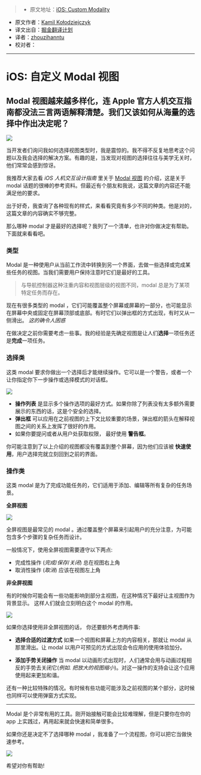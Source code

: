 > * 原文地址：[iOS: Custom Modality](https://medium.com/@_kolodziejczyk/ios-custom-modality-a193c293d4d6#.b2d4uj1bt)
* 原文作者：[Kamil Kołodziejczyk](https://twitter.com/_kolodziejczyk)
* 译文出自：[掘金翻译计划](https://github.com/xitu/gold-miner)
* 译者：[zhouzihanntu](https://github.com/zhouzihanntu)
* 校对者：

---

# iOS: 自定义 Modal 视图

## Modal 视图越来越多样化，连 Apple 官方人机交互指南都没法三言两语解释清楚。我们又该如何从海量的选择中作出决定呢？

![](https://cdn-images-1.medium.com/max/2000/1*LPXhF6DNBVu8qz4P-sHZTA.png)

当开发者们询问我如何选择视图类型时，我是震惊的。我不得不反复地思考这个问题以及我会选择的解决方案。有趣的是，当发现对视图的选择往往与美学无关时，他们常常会感到惊讶。

我推荐大家去看 *iOS 人机交互设计指南* 里关于 [Modal 视图](https://developer.apple.com/ios/human-interface-guidelines/interaction/modality/) 的介绍，这是关于 modal 话题的很棒的参考资料。但最近有个朋友和我说，这篇文章的内容还不能满足他的要求。

出于好奇，我查询了各种现有的样式，来看看究竟有多少不同的种类。他是对的，这篇文章的内容确实不够完整。

那么哪种 modal 才是最好的选择呢？我列了一个清单，也许对你做决定有帮助。下面就来看看吧。

### 类型

Modal 是一种使用户从当前工作流中转换到另一个界面，去做一些选择或完成某些任务的视图。当我们需要用户保持注意时它们是最好的工具。

> 与导航控制器这种注重内容和视图层级的视图不同，modal 总是为了某项特定任务而存在。

现在有很多类型的 modal ，它们可能覆盖整个屏幕或屏幕的一部分，也可能显示在屏幕中央或固定在屏幕顶部或底部。有时它们以弹出框的方式出现，有时又从一侧滑出。 *这的确令人困惑*

在做决定之前你需要考虑一些事。我的经验是先确定视图是让人们**选择**一项任务还是**完成**一项任务。

### **选择类**

这类 modal 要求你做出一个选择后才能继续操作。它可以是一个警告，或者一个让你指定你下一步操作或选择模式的对话框。

![](https://cdn-images-1.medium.com/max/800/1*llj4coNsU1kwsUIdBgeNAA.png)

- **操作列表** 是显示多个操作选项的最好方式。如果你除了列表没有太多额外需要展示的东西的话，这是个安全的选择。
- **弹出框** 可以应用在之前视图的上下文比较重要的场景，弹出框的箭头在解释视图之间的关系上发挥了很好的作用。
- 如果你要提问或者从用户处获取权限， 最好使用 **警告框**。

你可能注意到了以上介绍的视图都没有覆盖到整个屏幕，因为他们应该被 **快速使用**，用户选择完就立刻回到之前的界面。

### **操作类**

这类 modal 是为了完成功能任务的，它们适用于添加、编辑等所有复杂的任务场景。

**全屏视图**

![](https://cdn-images-1.medium.com/max/800/1*xu_NhNyGVRNfMl2a0ztL_Q.png)

全屏视图是最常见的 modal 。通过覆盖整个屏幕来引起用户的充分注意，为可能包含多个步骤的复杂任务而设计。

一般情况下，使用全屏视图需要遵守以下两点:

- 完成性操作 (*完成*/*保存*/*关闭*) 总在视图右上角
- 取消性操作 (*取消*) 应该在视图左上角

**非全屏视图**

有的时候你可能会有一些功能影响到部分主视图，在这种情况下最好让主视图作为背景显示。 这样人们就会立刻明白这个 modal 的作用。

![](https://cdn-images-1.medium.com/max/800/1*i4OTZP-ESmIxde2sELE1SA.png)

如果你选择使用非全屏视图的话， 你还要额外考虑两件事:

- **选择合适的过渡方式** 如果一个视图和屏幕上方的内容相关，那就让 modal 从那里滑出。让 modal 以用户可预见的方式出现会令应用的使用体验加分。

- **添加手势关闭操作** 当 modal 以动画形式出现时，人们通常会用与动画过程相反的手势去关闭它(*例如. 把放大的视图缩小*)。对这一操作的支持会让这个应用使用起来更加和谐。

还有一种比较特殊的情况。有时候有些功能可能涉及之前视图的某个部分，这时候也同样可以使用弹窗方式实现。

---

Modal 是个非常有用的工具。刚开始接触可能会比较难理解，但是只要你在你的 app 上实践过，再用起来就会快速和简单很多。

如果你还是决定不了选择哪种 modal ，我准备了一个流程图，你可以把它当做快速参考。

![](https://cdn-images-1.medium.com/max/1000/1*xmvX16jk_E5mxxYDPnAt9Q.png)

希望对你有帮助!
